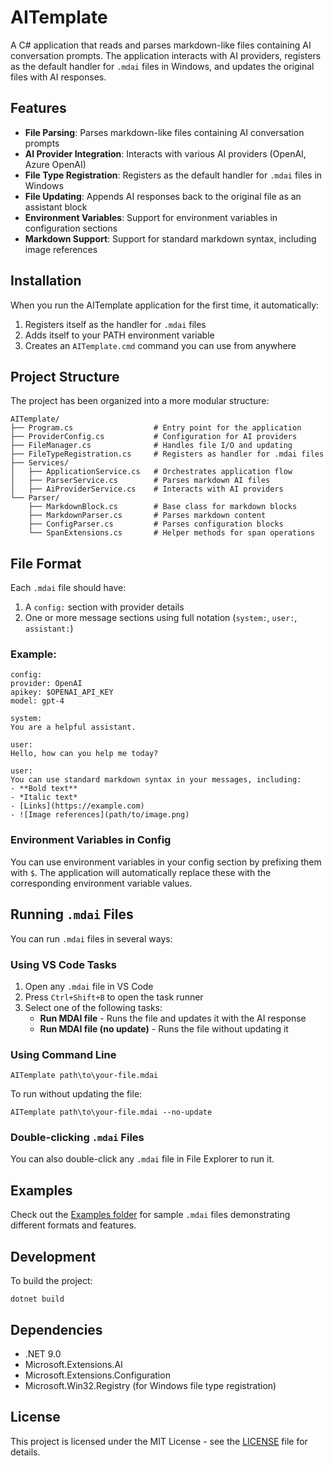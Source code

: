 # AITemplate

A C# application that reads and parses markdown-like files containing AI conversation prompts. The application interacts with AI providers, registers as the default handler for `.mdai` files in Windows, and updates the original files with AI responses.

## Features

- **File Parsing**: Parses markdown-like files containing AI conversation prompts
- **AI Provider Integration**: Interacts with various AI providers (OpenAI, Azure OpenAI)
- **File Type Registration**: Registers as the default handler for `.mdai` files in Windows
- **File Updating**: Appends AI responses back to the original file as an assistant block
- **Environment Variables**: Support for environment variables in configuration sections
- **Markdown Support**: Support for standard markdown syntax, including image references

## Installation

When you run the AITemplate application for the first time, it automatically:
1. Registers itself as the handler for `.mdai` files
2. Adds itself to your PATH environment variable
3. Creates an `AITemplate.cmd` command you can use from anywhere

## Project Structure

The project has been organized into a more modular structure:

```
AITemplate/
├── Program.cs                  # Entry point for the application
├── ProviderConfig.cs           # Configuration for AI providers
├── FileManager.cs              # Handles file I/O and updating
├── FileTypeRegistration.cs     # Registers as handler for .mdai files
├── Services/
│   ├── ApplicationService.cs   # Orchestrates application flow
│   ├── ParserService.cs        # Parses markdown AI files
│   ├── AiProviderService.cs    # Interacts with AI providers
└── Parser/
    ├── MarkdownBlock.cs        # Base class for markdown blocks
    ├── MarkdownParser.cs       # Parses markdown content
    ├── ConfigParser.cs         # Parses configuration blocks
    └── SpanExtensions.cs       # Helper methods for span operations
```

## File Format

Each `.mdai` file should have:

1. A `config:` section with provider details
2. One or more message sections using full notation (`system:`, `user:`, `assistant:`)

### Example:

```
config:
provider: OpenAI
apikey: $OPENAI_API_KEY
model: gpt-4

system:
You are a helpful assistant.

user:
Hello, how can you help me today?

user:
You can use standard markdown syntax in your messages, including:
- **Bold text**
- *Italic text*
- [Links](https://example.com)
- ![Image references](path/to/image.png)
```

### Environment Variables in Config

You can use environment variables in your config section by prefixing them with `$`. 
The application will automatically replace these with the corresponding environment variable values.

## Running `.mdai` Files

You can run `.mdai` files in several ways:

### Using VS Code Tasks

1. Open any `.mdai` file in VS Code
2. Press `Ctrl+Shift+B` to open the task runner
3. Select one of the following tasks:
   - **Run MDAI file** - Runs the file and updates it with the AI response
   - **Run MDAI file (no update)** - Runs the file without updating it

### Using Command Line

```
AITemplate path\to\your-file.mdai
```

To run without updating the file:

```
AITemplate path\to\your-file.mdai --no-update
```

### Double-clicking `.mdai` Files

You can also double-click any `.mdai` file in File Explorer to run it.

## Examples

Check out the [Examples folder](./AITemplate/Examples/) for sample `.mdai` files demonstrating different formats and features.

## Development

To build the project:

```
dotnet build
```

## Dependencies

- .NET 9.0
- Microsoft.Extensions.AI
- Microsoft.Extensions.Configuration
- Microsoft.Win32.Registry (for Windows file type registration)

## License

This project is licensed under the MIT License - see the [LICENSE](LICENSE) file for details.

